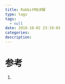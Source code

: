 ```yaml
---
title: RabbitMQ详解
type: tags
tags:
  - null
date: 2018-10-02 23:19:03
categories:
description:
---
```


# 参考 #
1. 
